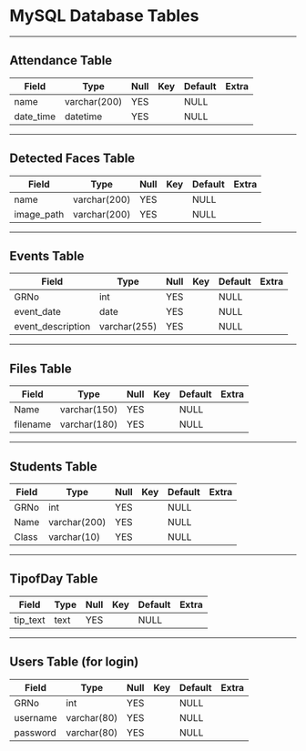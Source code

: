 # MySQL Database Tables

---

## **Attendance Table**

| **Field**   | **Type**         | **Null** | **Key** | **Default** | **Extra** |
|-------------|------------------|----------|---------|-------------|-----------|
| name        | varchar(200)     | YES      |         | NULL        |           |
| date_time   | datetime         | YES      |         | NULL        |           |

---

## **Detected Faces Table**

| **Field**   | **Type**         | **Null** | **Key** | **Default** | **Extra** |
|-------------|------------------|----------|---------|-------------|-----------|
| name        | varchar(200)     | YES      |         | NULL        |           |
| image_path  | varchar(200)     | YES      |         | NULL        |           |

---

## **Events Table**

| **Field**             | **Type**         | **Null** | **Key** | **Default** | **Extra** |
|-----------------------|------------------|----------|---------|-------------|-----------|
| GRNo                 | int              | YES      |         | NULL        |           |
| event_date           | date             | YES      |         | NULL        |           |
| event_description    | varchar(255)     | YES      |         | NULL        |           |

---

## **Files Table**

| **Field**   | **Type**         | **Null** | **Key** | **Default** | **Extra** |
|-------------|------------------|----------|---------|-------------|-----------|
| Name        | varchar(150)     | YES      |         | NULL        |           |
| filename    | varchar(180)     | YES      |         | NULL        |           |

---

## **Students Table**

| **Field**   | **Type**         | **Null** | **Key** | **Default** | **Extra** |
|-------------|------------------|----------|---------|-------------|-----------|
| GRNo        | int              | YES      |         | NULL        |           |
| Name        | varchar(200)     | YES      |         | NULL        |           |
| Class       | varchar(10)      | YES      |         | NULL        |           |

---

## **TipofDay Table**

| **Field**   | **Type** | **Null** | **Key** | **Default** | **Extra** |
|-------------|----------|----------|---------|-------------|-----------|
| tip_text    | text     | YES      |         | NULL        |           |

---

## **Users Table (for login)**

| **Field**   | **Type**        | **Null** | **Key** | **Default** | **Extra** |
|-------------|-----------------|----------|---------|-------------|-----------|
| GRNo        | int             | YES      |         | NULL        |           |
| username    | varchar(80)     | YES      |         | NULL        |           |
| password    | varchar(80)     | YES      |         | NULL        |           |
